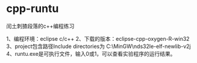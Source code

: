 # cpp-runtu
闰土刺猹段落的c++编程练习

1、编程环境：eclipse c/c++
2、下载的版本：eclipse-cpp-oxygen-R-win32
3、project包含路径Include directories为 C:\MinGW\nds32le-elf-newlib-v2j
4、runtu.exe是可执行文件，输入0或1，可以查看实验程序的运行结果。

